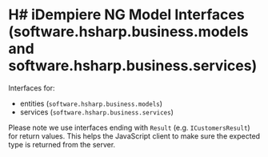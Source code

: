 # H# iDempiere NG Model Interfaces (software.hsharp.business.models and software.hsharp.business.services)

Interfaces for:

- entities (`software.hsharp.business.models`)
- services (`software.hsharp.business.services`)

Please note we use interfaces ending with `Result` (e.g. `ICustomersResult`) for return values. This helps the JavaScript client to make sure the expected type is returned from the server.